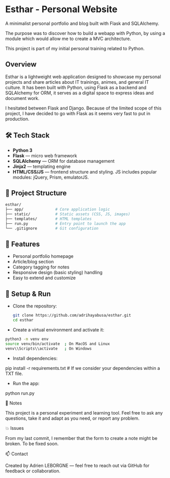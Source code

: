 # Esthar - Personal Website  
A minimalist personal portfolio and blog built with Flask and SQLAlchemy.

The purpose was to discover how to build a webapp with Python, by using a module which would allow me to create a MVC architecture.

This project is part of my initial personal training related to Python.

## Overview
Esthar is a lightweight web application designed to showcase my personal projects and share articles about IT trainings, animes, and general IT culture.
It has been built with Python, using Flask as a backend and SQLAlchemy for ORM, it serves as a digital space to express ideas and document work.

I hesitated between Flask and Django. Because of the limited scope of this project, I have decided to go with Flask as it seems very fast to put in production.

## 🛠️ Tech Stack
- **Python 3**
- **Flask** — micro web framework
- **SQLAlchemy** — ORM for database management
- **Jinja2** — templating engine
- **HTML/CSS/JS** — frontend structure and styling. JS includes popular modules: jQuery, Prism, emulatorJS.

## 📁 Project Structure

```bash
esthar/
├── app/              # Core application logic 
├── static/           # Static assets (CSS, JS, images)
├── templates/        # HTML templates 
├── run.py            # Entry point to launch the app 
└── .gitignore        # Git configuration
```

## 📝 Features
- Personal portfolio homepage
- Article/blog section
- Category tagging for notes
- Responsive design (basic styling) handling 
- Easy to extend and customize

## 🧪 Setup & Run
- Clone the repository:
   ```bash
   git clone https://github.com/adrihayabusa/esthar.git
   cd esthar
   ```

- Create a virtual environment and activate it:

```bash
python3 -m venv env
source venv/bin/activate  ; On MacOS and Linux
venv\\Scripts\\activate   ; On Windows
```

- Install dependencies:

pip install -r requirements.txt  # If we consider your dependencies within a TXT file.

- Run the app:

python run.py

📌 Notes

This project is a personal experiment and learning tool. Feel free to ask any questions, take it and adapt as you need, or report any problem.

💥 Issues

From my last commit, I remember that the form to create a note might be broken. To be fixed soon.

📫 Contact

Created by Adrien LEBORGNE — feel free to reach out via GitHub for feedback or collaboration.
